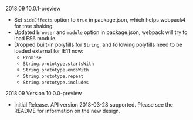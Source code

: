 2018.09 10.0.1-preview

* Set `sideEffects` option to `true` in package.json, which helps webpack4 for tree shaking.
* Updated `browser` and `module` option in package.json, webpack will try to load ES6 module.
* Dropped built-in polyfills for `String`, and following polyfills need to be loaded external for IE11 now:
  * `Promise`
  * `String.prototype.startsWith`
  * `String.prototype.endsWith`
  * `String.prototype.repeat`
  * `String.prototype.includes`

2018.09 Version 10.0.0-preview

* Initial Release. API version 2018-03-28 supported. Please see the README for information on the new design.
